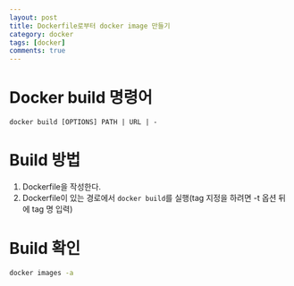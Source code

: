 ```yaml
---
layout: post
title: Dockerfile로부터 docker image 만들기
category: docker
tags: [docker]
comments: true
---
```


# Docker build 명령어
```
docker build [OPTIONS] PATH | URL | -
```

# Build 방법
1. Dockerfile을 작성한다.
2. Dockerfile이 있는 경로에서 `docker build`를 실행(tag 지정을 하려면 -t 옵션 뒤에 tag 명 입력)


# Build 확인
```bash
docker images -a
```

